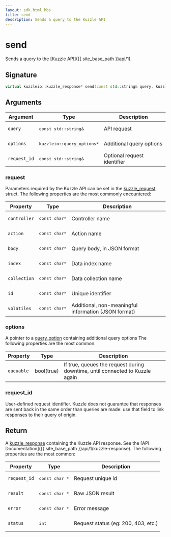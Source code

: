 ```yaml
---
layout: sdk.html.hbs
title: send
description: Sends a query to the Kuzzle API
---
```


# send

Sends a query to the [Kuzzle API]({{ site_base_path }}api/1).

## Signature

```cpp
virtual kuzzleio::kuzzle_response* send(const std::string& query, kuzzleio::query_options *options, const std::string& request_id) = 0;
```

## Arguments

| Argument  | Type             | Description
| --------- | ---------------- | ------------------------
| `query` | <pre>const std::string&</pre> | API request
| `options` | <pre>kuzzleio::query_options*</pre>  | Additional query options
| `request_id` | <pre>const std::string&</pre> | Optional request identifier

### **request**

Parameters required by the Kuzzle API can be set in the [kuzzle_request](https://github.com/kuzzleio/sdk-c/blob/master/include/internal/kuzzle_structs.h#L195) struct.
The following properties are the most commonly encountered:

| Property     | Type         | Description 
| ------------ | ------------ | ------------------------------------------------------------------ |
| `controller` | <pre>const char*</pre> | Controller name                                          |
| `action`     | <pre>const char*</pre> | Action name                                              |
| `body`       | <pre>const char*</pre> | Query body, in JSON format                               |
| `index`      | <pre>const char*</pre> | Data index name                                          |
| `collection` | <pre>const char*</pre> | Data collection name                                     |
| `id`         | <pre>const char*</pre> | Unique identifier                                        |
| `volatiles`  | <pre>const char*</pre> | Additional, non-meaningful information (JSON format)     |

### **options**

A pointer to a [query_option](https://github.com/kuzzleio/sdk-c/blob/master/include/internal/kuzzle_structs.h#L129) containing additional query options
The following properties are the most common:

| Property   | Type    | Description
| ---------- | ------- | --------------------------------- |
| `queuable` | bool(true) | If true, queues the request during downtime, until connected to Kuzzle again

### **request_id**

User-defined request identifier. Kuzzle does not guarantee that responses are sent back in the same order than queries are made: use that field to link responses to their query of origin.

## Return

A [kuzzle_response](https://github.com/kuzzleio/sdk-c/blob/master/include/internal/kuzzle_structs.h#L152) containing the Kuzzle API response. See the [API Documentation]({{ site_base_path }}api/1/kuzzle-response).
The following properties are the most common:

| Property     | Type   | Description                         |
| ------------ | ------ | ----------------------------------- |
| `request_id` | <pre>const char *</pre> | Request unique id                   |
| `result`     | <pre>const char *</pre> | Raw JSON result                     |
| `error`      | <pre>const char *</pre> | Error message                       |
| `status`     | <pre>int</pre>    | Request status (eg: 200, 403, etc.) |

